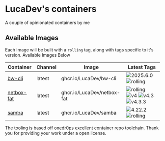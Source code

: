 <!---
NOTE: AUTO-GENERATED FILE
to edit this file, instead edit its template at: ./github/scripts/templates/README.md.j2
-->
# LucaDev's containers

A couple of opinionated containers by me

## Available Images

Each Image will be built with a `rolling` tag, along with tags specific to it's version. Available Images Below

Container | Channel | Image | Latest Tags
--- | --- | --- | ---
[bw-cli](https://github.com/LucaDev/containers/pkgs/container/bw-cli) | latest | ghcr.io/LucaDev/bw-cli |![2025.6.0](https://img.shields.io/badge/2025.6.0-blue?style=flat-square) ![rolling](https://img.shields.io/badge/rolling-blue?style=flat-square)
[netbox-fat](https://github.com/LucaDev/containers/pkgs/container/netbox-fat) | latest | ghcr.io/LucaDev/netbox-fat |![rolling](https://img.shields.io/badge/rolling-blue?style=flat-square) ![v4](https://img.shields.io/badge/v4-blue?style=flat-square) ![v4.3](https://img.shields.io/badge/v4.3-blue?style=flat-square) ![v4.3.3](https://img.shields.io/badge/v4.3.3-blue?style=flat-square)
[samba](https://github.com/LucaDev/containers/pkgs/container/samba) | latest | ghcr.io/LucaDev/samba |![4.22.2](https://img.shields.io/badge/4.22.2-blue?style=flat-square) ![rolling](https://img.shields.io/badge/rolling-blue?style=flat-square)


The tooling is based off [onedr0ps](https://github.com/onedr0p/containers) excellent container repo toolchain.
Thank you for providing your work under a open license.